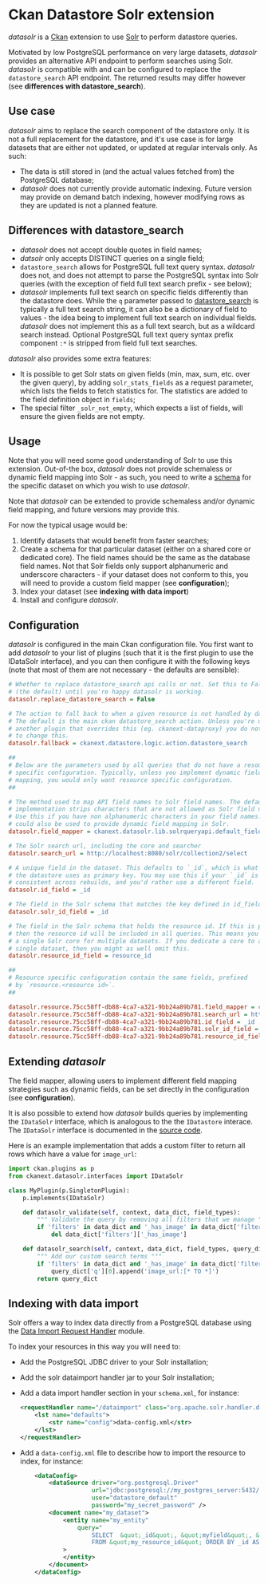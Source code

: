 Ckan Datastore Solr extension
=============================

*datasolr* is a [Ckan](http://ckan.org) extension to use [Solr](http://lucene.apache.org/solr) to perform datastore queries.

Motivated by low PostgreSQL performance on very large datasets, *datasolr* provides an alternative API endpoint to perform searches using Solr. *datasolr* is compatible with and can be configured to replace the `datastore_search` API endpoint. The returned results may differ however (see **differences with datastore_search**).

Use case
--------
*datasolr* aims to replace the search component of the datastore only. It is not a full replacement for the datastore, and it's use case is for large datasets that are either not updated, or updated at regular intervals only. As such:

- The data is still stored in (and the actual values fetched from) the PostgreSQL database;
- *datasolr* does not currently provide automatic indexing. Future version may provide on demand batch indexing, however modifying rows as they are updated is not a planned feature.

Differences with datastore_search
---------------------------------
- *datasolr* does not accept double quotes in field names;
- *datsolr* only accepts DISTINCT queries on a single field;
- `datastore_search` allows for PostgreSQL full text query syntax. *datasolr* does not, and does not attempt to parse the PostgreSQL syntax into Solr queries (with the exception of field full text search prefix - see below);
- *datasolr* implements full text search on specific fields differently than the datastore does. While the `q` parameter passed to [datastore_search](http://docs.ckan.org/en/ckan-2.2/datastore.html#ckanext.datastore.logic.action.datastore_search) is typically a full text search string, it can also be a dictionary of field to values - the idea being to implement full text search on individual fields. *datasolr* does not implement this as a full text search, but as a wildcard search instead. Optional PostgreSQL full text query syntax prefix component `:*` is stripped from field full text searches.

*datasolr* also provides some extra features:

- It is possible to get Solr stats on given fields (min, max, sum, etc. over the given query), by adding `solr_stats_fields` as a request parameter, which lists the fields to fetch statistics for. The statistics are added to the field definition object in `fields`;
- The special filter `_solr_not_empty`, which expects a list of fields, will ensure the given fields are not empty.

Usage
-----

Note that you will need some good understanding of Solr to use this extension. Out-of-the box, *datasolr* does not provide schemaless or dynamic field mapping into Solr - as such, you need to write a [schema](http://www.solrtutorial.com/schema-xml.html) for the specific dataset on which you wish to use *datasolr*.

Note that  *datasolr* can be extended to provide schemaless and/or dynamic field mapping, and future versions may provide this.

For now the typical usage would be:

1. Identify datasets that would benefit from faster searches;
2. Create a schema for that particular dataset (either on a shared core or dedicated core). The field names should be the same as the database field names. Not that Solr fields only support alphanumeric and underscore characters - if your dataset does not conform to this, you will need to provide a custom field mapper (see **configuration**);
3. Index your dataset (see **indexing with data import**)
4. Install and configure *datasolr*.

Configuration
-------------
*datasolr* is configured in the main Ckan configuration file. You first want to add *datasolr* to your list of plugins (such that it is the first plugin to use the IDataSolr interface), and you can then configure it with the following keys (note that most of them are not necessary - the defaults are sensible):

```ini
# Whether to replace datastore_search api calls or not. Set this to False 
# (the default) until you're happy datasolr is working.
datasolr.replace_datastore_search = False

# The action to fall back to when a given resource is not handled by datasolr.
# The default is the main ckan datastore_search action. Unless you're using
# another plugin that overrides this (eg. ckanext-dataproxy) you do not need
# to change this.
datasolr.fallback = ckanext.datastore.logic.action.datastore_search

##
# Below are the parameters used by all queries that do not have a resource
# specific configuration. Typically, unless you implement dynamic field
# mapping, you would only want resource specific configuration.
##

# The method used to map API field names to Solr field names. The default 
# implementation strips characters that are not allowed as Solr field names.
# Use this if you have non alphanumeric characters in your field names. This
# could also be used to provide dynamic field mapping in Solr.
datasolr.field_mapper = ckanext.datasolr.lib.solrqueryapi.default_field_mapper

# The Solr search url, including the core and searcher
datasolr.search_url = http://localhost:8080/solr/collection2/select

# A unique field in the dataset. This defaults to `_id`, which is what
# the datastore uses as primary key. You may use this if your `_id` is not 
# consistent across rebuilds, and you'd rather use a different field.
datasolr.id_field = _id

# The field in the Solr schema that matches the key defined in id_field
datasolr.solr_id_field = _id

# The field in the Solr schema that holds the resource id. If this is present,
# then the resource id will be included in all queries. This means you can use
# a single Solr core for multiple datasets. If you dedicate a core to a
# single dataset, then you might as well omit this.
datasolr.resource_id_field = resource_id

##
# Resource specific configuration contain the same fields, prefixed
# by `resource.<resource id>`.
##

datasolr.resource.75cc58ff-db88-4ca7-a321-9bb24a89b781.field_mapper = ckanext.datasolr.lib.solrqueryapi.default_field_mapper
datasolr.resource.75cc58ff-db88-4ca7-a321-9bb24a89b781.search_url = http://localhost:8080/solr/collection2/select
datasolr.resource.75cc58ff-db88-4ca7-a321-9bb24a89b781.id_field = _id
datasolr.resource.75cc58ff-db88-4ca7-a321-9bb24a89b781.solr_id_field = _id
datasolr.resource.75cc58ff-db88-4ca7-a321-9bb24a89b781.resource_id_field = resource_id
```

Extending *datasolr*
--------------------
The field mapper, allowing users to implement different field mapping strategies such as dynamic fields, can be set directly in the configuration (see **configuration**).

It is also possible to extend how *datasolr* builds queries by implementing the `IDataSolr` interface, which is analogous to the the `IDatastore` interace. The `IDataSolr` interface is documented in the [source code](https://github.com/NaturalHistoryMuseum/ckanext-datasolr/blob/master/ckanext/datasolr/interfaces.py).

Here is an example implementation that adds a custom filter to return all rows which have a value for `image_url`:

```python
import ckan.plugins as p
from ckanext.datasolr.interfaces import IDataSolr

class MyPlugin(p.SingletonPlugin):
    p.implements(IDataSolr)

    def datasolr_validate(self, context, data_dict, field_types):
        """ Validate the query by removing all filters that we manage """
        if 'filters' in data_dict and '_has_image' in data_dict['filters']:
            del data_dict['filters']['_has_image']

    def datasolr_search(self, context, data_dict, field_types, query_dict):
        """ Add our custom search terms """
        if 'filters' in data_dict and '_has_image' in data_dict['filters']:
            query_dict['q'][0].append('image_url:[* TO *]')
        return query_dict
```


Indexing with data import
-------------------------
Solr offers a way to index data directly from a PostgreSQL database using the [Data Import Request Handler](http://wiki.apache.org/solr/DataImportHandler) module.

To index your resources in this way you will need to:
- Add the PostgreSQL JDBC driver to your Solr installation;
- Add the solr dataimport handler jar to your Solr installation;
- Add a data import handler section in your `schema.xml`, for instance:

    ```xml
    <requestHandler name="/dataimport" class="org.apache.solr.handler.dataimport.DataImportHandler">
        <lst name="defaults">
            <str name="config">data-config.xml</str>
        </lst>
    </requestHandler>
    ```
- Add a `data-config.xml` file to describe how to import the resource to index, for instance:

    ```xml
        <dataConfig>
            <dataSource driver="org.postgresql.Driver"
                        url="jdbc:postgresql://my_postgres_server:5432/datastore_default"
                        user="datastore_default"
                        password="my_secret_password" />
            <document name="my_dataset">
                <entity name="my_entity"
                    query="
                        SELECT  &quot;_id&quot;, &quot;myfield&quot;, &quot;my_other_field&quot;
                        FROM &quot;my_resource_id&quot; ORDER BY _id ASC"
                >
                </entity>
            </document>
        </dataConfig>
    ```